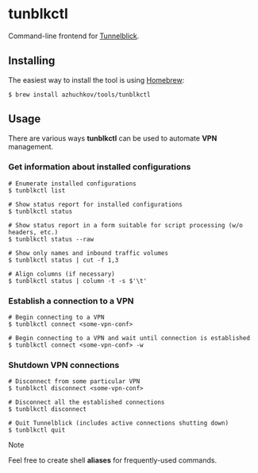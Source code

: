 # tunblkctl
Command-line frontend for [Tunnelblick](https://tunnelblick.net/).

## Installing
The easiest way to install the tool is using [Homebrew](https://brew.sh/):

`$ brew install azhuchkov/tools/tunblkctl`

## Usage
There are various ways **tunblkctl** can be used to automate **VPN** management. 

### Get information about installed configurations
```shell
# Enumerate installed configurations
$ tunblkctl list

# Show status report for installed configurations
$ tunblkctl status

# Show status report in a form suitable for script processing (w/o headers, etc.)
$ tunblkctl status --raw

# Show only names and inbound traffic volumes
$ tunblkctl status | cut -f 1,3

# Align columns (if necessary)
$ tunblkctl status | column -t -s $'\t'
```

### Establish a connection to a VPN
```shell
# Begin connecting to a VPN
$ tunblkctl connect <some-vpn-conf>

# Begin connecting to a VPN and wait until connection is established
$ tunblkctl connect <some-vpn-conf> -w
```

### Shutdown VPN connections
```shell
# Disconnect from some particular VPN
$ tunblkctl disconnect <some-vpn-conf>

# Disconnect all the established connections
$ tunblkctl disconnect

# Quit Tunnelblick (includes active connections shutting down)
$ tunblkctl quit
```
> [!NOTE]
> Feel free to create shell **aliases** for frequently-used commands. 
